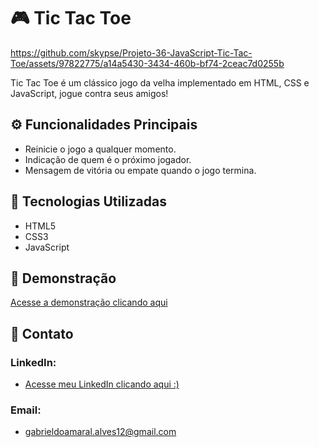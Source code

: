 # 🎮 Tic Tac Toe

https://github.com/skypse/Projeto-36-JavaScript-Tic-Tac-Toe/assets/97822775/a14a5430-3434-460b-bf74-2ceac7d0255b

Tic Tac Toe é um clássico jogo da velha implementado em HTML, CSS e JavaScript, jogue contra seus amigos!

## ⚙️ Funcionalidades Principais
- Reinicie o jogo a qualquer momento.
- Indicação de quem é o próximo jogador.
- Mensagem de vitória ou empate quando o jogo termina.

## 🚀 Tecnologias Utilizadas

- HTML5
- CSS3
- JavaScript

## 🔗 Demonstração

[Acesse a demonstração clicando aqui](https://skypse.github.io/Projeto-36-JavaScript-Tic-Tac-Toe/)

## 📧 Contato

### LinkedIn:
- [Acesse meu LinkedIn clicando aqui :)](https://www.linkedin.com/in/gabriel-do-amaral-alves-3a1055236/)

### Email:
- gabrieldoamaral.alves12@gmail.com
